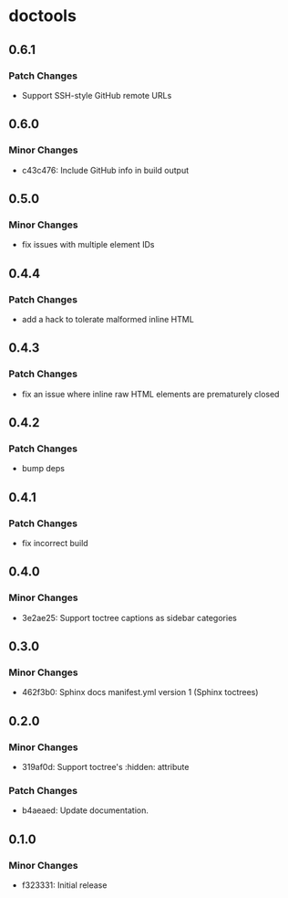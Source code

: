# doctools

## 0.6.1

### Patch Changes

- Support SSH-style GitHub remote URLs

## 0.6.0

### Minor Changes

- c43c476: Include GitHub info in build output

## 0.5.0

### Minor Changes

- fix issues with multiple element IDs

## 0.4.4

### Patch Changes

- add a hack to tolerate malformed inline HTML

## 0.4.3

### Patch Changes

- fix an issue where inline raw HTML elements are prematurely closed

## 0.4.2

### Patch Changes

- bump deps

## 0.4.1

### Patch Changes

- fix incorrect build

## 0.4.0

### Minor Changes

- 3e2ae25: Support toctree captions as sidebar categories

## 0.3.0

### Minor Changes

- 462f3b0: Sphinx docs manifest.yml version 1 (Sphinx toctrees)

## 0.2.0

### Minor Changes

- 319af0d: Support toctree's :hidden: attribute

### Patch Changes

- b4aeaed: Update documentation.

## 0.1.0

### Minor Changes

- f323331: Initial release
